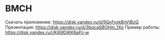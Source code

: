 # BMCH
Скачать приложение: https://disk.yandex.ru/d/9QnfvokBnVjBzQ
Презентация: https://disk.yandex.ru/d/3bqcaSBOHm_1Xg
Пример работы: https://disk.yandex.ru/i/Kj69DiKK6aPJ-w
